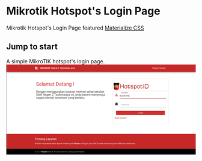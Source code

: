 # Mikrotik Hotspot's Login Page
Mikrotik Hotspot's Login Page featured [Materialize CSS](http://http://materializecss.com/)

## Jump to start
A simple MikroTIK hotspot's login page.
![Sample](https://github.com/ramadhinov/loginhotspotmikrotik/blob/master/img/sample.png)